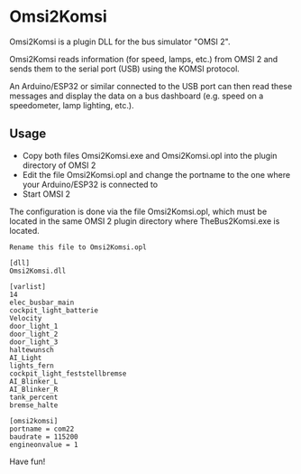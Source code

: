 # Omsi2Komsi

Omsi2Komsi is a plugin DLL for the bus simulator "OMSI 2".<br>

Omsi2Komsi reads information (for speed, lamps, etc.) from OMSI 2 and sends them to the serial port (USB) using the KOMSI protocol.

An Arduino/ESP32 or similar connected to the USB port can then read these messages and display the data on a bus dashboard (e.g. speed on a speedometer, lamp lighting, etc.).

## Usage

* Copy both files Omsi2Komsi.exe and Omsi2Komsi.opl into the plugin directory of OMSI 2
* Edit the file Omsi2Komsi.opl and change the portname to the one where your Arduino/ESP32 is connected to
* Start OMSI 2

The configuration is done via the file Omsi2Komsi.opl, which must be located in the same OMSI 2 plugin directory where TheBus2Komsi.exe is located.

```
Rename this file to Omsi2Komsi.opl

[dll]
Omsi2Komsi.dll

[varlist]
14
elec_busbar_main
cockpit_light_batterie
Velocity
door_light_1
door_light_2
door_light_3
haltewunsch
AI_Light
lights_fern
cockpit_light_feststellbremse
AI_Blinker_L
AI_Blinker_R
tank_percent
bremse_halte

[omsi2komsi]
portname = com22
baudrate = 115200
engineonvalue = 1
```


Have fun!
